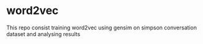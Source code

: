 # word2vec
This repo consist training word2vec using gensim on simpson conversation dataset and analysing results
